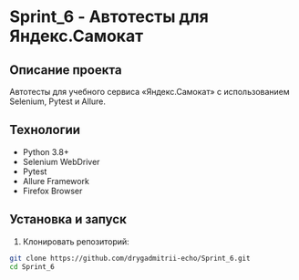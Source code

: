 # Sprint_6 - Автотесты для Яндекс.Самокат

## Описание проекта
Автотесты для учебного сервиса «Яндекс.Самокат» с использованием Selenium, Pytest и Allure.

## Технологии
- Python 3.8+
- Selenium WebDriver
- Pytest
- Allure Framework
- Firefox Browser

## Установка и запуск

1. Клонировать репозиторий:
```bash
git clone https://github.com/drygadmitrii-echo/Sprint_6.git
cd Sprint_6